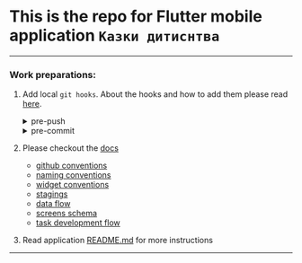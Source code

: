 # This is the repo for Flutter mobile application `Казки дитиснтва`

----------

### Work preparations:

1. Add local `git hooks`. About the hooks and how to add them please read [here](https://medium.com/@f3igao/get-started-with-git-hooks-5a489725c639).
   <details>
      <summary>pre-push</summary>

      ```bash
        #!/bin/bash
        
        protected_branch='dev'
        current_branch=$(git symbolic-ref HEAD | sed -e 's,.*/\(.*\),\1,')
        
        if [ $protected_branch = $current_branch ]
        then
            echo "[ ${protected_branch} is a protected branch❗❗❗ create PR to merge 🙏🏻]"
            exit 1 # push will not execute
        else
            exit 0 # push will execute
        fi
      ```
    </details>
   <details>
      <summary>pre-commit</summary>

      ```bash
        #!/bin/bash
        
        cd application/
        flutter analyze lib test
        flutter format ./ --set-exit-if-changed
      ```
    </details>

1. Please checkout the [docs](/docs)
   * [github conventions](/docs/GITHUB_CONVENTIONS.md)
   * [naming conventions](docs/NAMING_CONVENTIONS.md)
   * [widget conventions](/docs/WIDGET_CONVENTIONS.md)
   * [stagings](docs/STAGINGS.md)
   * [data flow](docs/DATA_FLOW.md)
   * [screens schema](docs/SCREENS_SCHEMA.md)
   * [task development flow](docs/TASK_DEVELOPMENT_FLOW.md)
1. Read application [README.md](/application/README.md) for more instructions

----------
